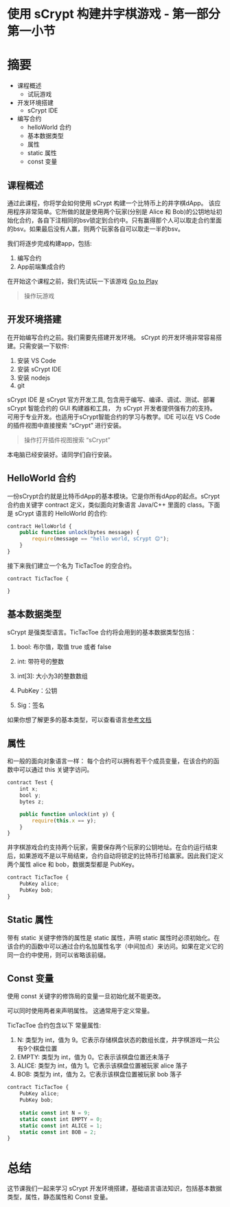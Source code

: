 
# 使用 sCrypt 构建井字棋游戏 - 第一部分 第一小节

# 摘要

* 课程概述
    * 试玩游戏
* 开发环境搭建
    * sCrypt IDE
* 编写合约
    * helloWorld 合约
    * 基本数据类型
    * 属性
    * static 属性
    * const 变量

## 课程概述

通过此课程，你将学会如何使用 sCrypt 构建一个比特币上的井字棋dApp。
该应用程序非常简单。它所做的就是使用两个玩家(分别是 Alice 和 Bob)的公钥地址初始化合约，各自下注相同的bsv锁定到合约中。只有赢得那个人可以取走合约里面的bsv。如果最后没有人赢，则两个玩家各自可以取走一半的bsv。

我们将逐步完成构建app，包括:

1. 编写合约
2. App前端集成合约

在开始这个课程之前，我们先试玩一下该游戏 [Go to Play](https://scrypt.io/tic-tac-toe)

> 操作玩游戏

## 开发环境搭建

在开始编写合约之前。我们需要先搭建开发环境。 sCrypt 的开发环境非常容易搭建。只需安装一下软件:

1. 安装 VS Code 
2. 安装 sCrypt IDE
3. 安装 nodejs
4. git

sCrypt IDE 是 sCrypt 官方开发工具, 包含用于编写、编译、调试、测试、部署 sCrypt 智能合约的 GUI 构建器和工具， 为 sCrypt 开发者提供强有力的支持。 可用于专业开发。也适用于sCrypt智能合约的学习与教学。IDE 可以在 VS Code 的插件视图中直接搜索 “sCrypt” 进行安装。


> 操作打开插件视图搜索 “sCrypt”

本电脑已经安装好。请同学们自行安装。

## HelloWorld 合约

一份sCrypt合约就是比特币dApp的基本模块。它是你所有dApp的起点。sCrypt 合约由关键字 contract 定义，类似面向对象语言 Java/C++ 里面的 class。下面是 sCrypt 语言的 HelloWorld 的合约:

```js
contract HelloWorld {
	public function unlock(bytes message) {
		require(message == "hello world, sCrypt 😊");
	}
}
```

接下来我们建立一个名为 TicTacToe 的空合约。

```js
contract TicTacToe {

}
```


## 基本数据类型

sCrypt 是强类型语言。TicTacToe 合约将会用到的基本数据类型包括：

1. bool: 布尔值，取值 true 或者 false

2. int: 带符号的整数

3. int[3]: 大小为3的整数数组

4. PubKey：公钥

5. Sig：签名

如果你想了解更多的基本类型，可以查看语言[参考文档](https://scryptdoc.readthedocs.io/zh_CN/latest/) 

## 属性

和一般的面向对象语言一样： 每个合约可以拥有若干个成员变量，在该合约的函数中可以通过 this 关键字访问。

```js
contract Test {
    int x;
    bool y;
    bytes z;

    public function unlock(int y) {
        require(this.x == y);
    }
}
```

井字棋游戏合约支持两个玩家，需要保存两个玩家的公钥地址。在合约运行结束后，如果游戏不是以平局结束，合约自动将锁定的比特币打给赢家。因此我们定义 两个属性 alice 和 bob，数据类型都是 PubKey。

```js
contract TicTacToe {
    PubKey alice;
    PubKey bob;
}
```

## Static 属性

带有 static 关键字修饰的属性是 static 属性，声明 static 属性时必须初始化。在该合约的函数中可以通过合约名加属性名字（中间加点）来访问。如果在定义它的同一合约中使用，则可以省略该前缀。


## Const 变量

使用 const 关键字的修饰局的变量一旦初始化就不能更改。

可以同时使用两者来声明属性。 这通常用于定义常量。

TicTacToe 合约包含以下 常量属性:

1. N: 类型为 int，值为 9。它表示存储棋盘状态的数组长度，井字棋游戏一共公有9个棋盘位置
2. EMPTY: 类型为 int，值为 0。它表示该棋盘位置还未落子
3. ALICE: 类型为 int，值为 1。它表示该棋盘位置被玩家 alice 落子
4. BOB: 类型为 int，值为 2。它表示该棋盘位置被玩家 bob 落子

```js
contract TicTacToe {
    PubKey alice;
    PubKey bob;
    
    static const int N = 9;
    static const int EMPTY = 0;
    static const int ALICE = 1;
    static const int BOB = 2;
}
```

# 总结

这节课我们一起来学习 sCrypt 开发环境搭建，基础语言语法知识，包括基本数据类型，属性，静态属性和 Const 变量。


